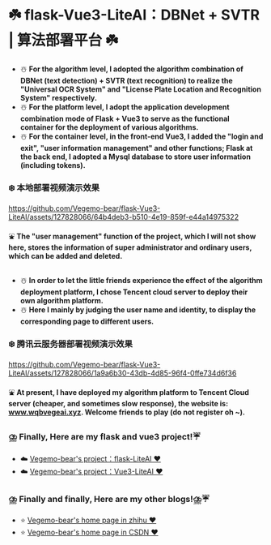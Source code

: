 #  ☘️ flask-Vue3-LiteAI：DBNet + SVTR | 算法部署平台  ☘️
- ☃️ **For the algorithm level, I adopted the algorithm combination of DBNet (text detection) + SVTR (text recognition) to realize the "Universal OCR System" and "License Plate Location and Recognition System" respectively.** <br>
- ☃️ **For the platform level, I adopt the application development combination mode of Flask + Vue3 to serve as the functional container for the deployment of various algorithms.**<br>
- ☃️ **For the container level, in the front-end Vue3, I added the "login and exit", "user information management" and other functions; Flask at the back end, I adopted a Mysql database to store user information (including tokens).**<br>

### ❄️ 本地部署视频演示效果 <br>
https://github.com/Vegemo-bear/flask-Vue3-LiteAI/assets/127828066/64b4deb3-b510-4e19-859f-e44a14975322

⛲ ️**The "user management" function of the project, which I will not show here, stores the information of super administrator and ordinary users, which can be added and deleted.**<br>

## 
- ☃️ **In order to let the little friends experience the effect of the algorithm deployment platform, I chose Tencent cloud server to deploy their own algorithm platform.** <br>
- ☃️ **Here I mainly by judging the user name and identity, to display the corresponding page to different users.** 

### ❄️ 腾讯云服务器部署视频演示效果 <br>
https://github.com/Vegemo-bear/flask-Vue3-LiteAI/assets/127828066/1a9a6b30-43db-4d85-96f4-0ffe734d6f36

⛲ **At present, I have deployed my algorithm platform to Tencent Cloud server (cheaper, and sometimes slow response), the website is: www.wqbvegeai.xyz. Welcome friends to play (do not register oh ~).**<br>

##
### ⛈️ Finally, Here are my flask and vue3 project!☔
- ☁️ [Vegemo-bear's project：flask-LiteAI ‍❤️‍](https://github.com/Vegemo-bear/flask-LiteAI)
- ☁️ [Vegemo-bear's project：Vue3-LiteAI ‍❤️‍](https://github.com/Vegemo-bear/Vue3-LiteAI)

##
### ⛈️ Finally and finally, Here are my other blogs!⛈️☔
- ⭐  [Vegemo-bear's home page in zhihu ‍❤️‍](https://www.zhihu.com/people/ming-yue-yi-jiu-63/posts)
- ⭐  [Vegemo-bear's home page in CSDN ‍❤️‍](https://blog.csdn.net/Moon_Remain_?type=blog)
